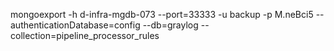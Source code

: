 mongoexport -h d-infra-mgdb-073 --port=33333 -u backup -p M.neBci5 --authenticationDatabase=config --db=graylog --collection=pipeline_processor_rules
